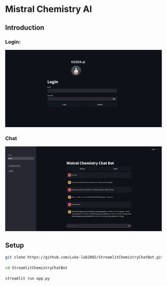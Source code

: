 # Mistral Chemistry AI

## Introduction

### Login:
![img.png](images/img.png)

### Chat
![img.png](images/img01.png)

## Setup

```bash 
git clone https://github.com/Luke-lab2002/StreamlitChemistryChatBot.git

cd StreamlitChemistryChatBot

streamlit run app.py
```